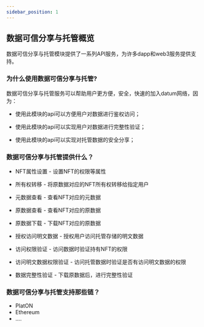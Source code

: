 ```yaml
---
sidebar_position: 1
---
```


## 数据可信分享与托管概览

数据可信分享与托管模块提供了一系列API服务，为许多dapp和web3服务提供支持。



### 为什么使用数据可信分享与托管?

数据可信分享与托管服务可以帮助用户更方便，安全，快速的加入datum网络，因为：

- 使用此模块的api可以方便用户对数据进行鉴权访问；

- 使用此模块的api可以实现用户对数据进行完整性验证；

- 使用此模块的api可以实现对托管数据的安全分享；

  

### 数据可信分享与托管提供什么？

- NFT属性设置 - 设置NFT的权限等属性

- 所有权转移 - 将原数据对应的NFT所有权转移给指定用户
- 元数据查看 - 查看NFT对应的元数据
- 原数据查看 - 查看NFT对应的原数据
- 原数据下载 - 下载NFT对应的原数据
- 授权访问明文数据 - 授权用户访问托管存储的明文数据
- 访问权限验证 - 访问数据时验证持有NFT的权限
- 访问明文数据权限验证 -  访问托管数据时验证是否有访问明文数据的权限
- 数据完整性验证 - 下载原数据后，进行完整性验证



### 数据可信分享与托管支持那些链？

- PlatON
- Ethereum
- ....

